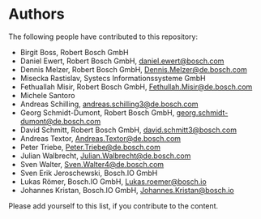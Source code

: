 # Authors

The following people have contributed to this repository:

* Birgit Boss, Robert Bosch GmbH
* Daniel Ewert, Robert Bosch GmbH, daniel.ewert@bosch.com
* Dennis Melzer, Robert Bosch GmbH, Dennis.Melzer@de.bosch.com
* Misecka Rastislav, Systecs Informationssysteme GmbH
* Fethuallah Misir, Robert Bosch GmbH, Fethullah.Misir@de.bosch.com
* Michele Santoro
* Andreas Schilling, andreas.schilling3@de.bosch.com
* Georg Schmidt-Dumont, Robert Bosch GmbH, georg.schmidt-dumont@de.bosch.com
* David Schmitt, Robert Bosch GmbH, david.schmitt3@bosch.com
* Andreas Textor, Andreas.Textor@de.bosch.com
* Peter Triebe, Peter.Triebe@de.bosch.com
* Julian Walbrecht, Julian.Walbrecht@de.bosch.com
* Sven Walter, Sven.Walter4@de.bosch.com
* Sven Erik Jeroschewski, Bosch.IO GmbH
* Lukas Römer, Bosch.IO GmbH, Lukas.roemer@bosch.io
* Johannes Kristan, Bosch.IO GmbH, Johannes.Kristan@bosch.io

Please add yourself to this list, if you contribute to the content.